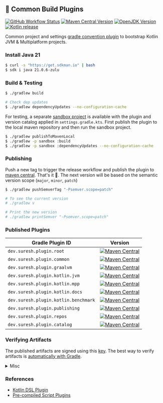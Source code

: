 🐘 Common Build Plugins
----------

[![GitHub Workflow Status][gha_badge]][gha_url]
[![Maven Central Version][maven_img]][maven_url]
[![OpenJDK Version][java_img]][java_url]
[![Kotlin release][kt_img]][kt_url]

Common project and
settings [gradle convention plugin](https://docs.gradle.org/current/samples/sample_convention_plugins.html) to bootstrap
Kotlin JVM & Multiplatform projects.

### Install Java 21

```bash
$ curl -s "https://get.sdkman.io" | bash
$ sdk i java 21.0.6-zulu
```

### Build & Testing

  ```bash
  $ ./gradlew build

  # Check dep updates
  $ ./gradlew dependencyUpdates --no-configuration-cache
  ```

For testing, a separate [sandbox project](/sandbox) is available with the plugin and version catalog applied in
`settings.gradle.kts`. First publish the plugin to the local maven repository and then run the sandbox project.

   ```bash
   $ ./gradlew publishToMavenLocal
   $ ./gradlew -p sandbox :build
   $ ./gradlew -p sandbox :dependencyUpdates --no-configuration-cache
   ```

### Publishing

Push a new tag to trigger the release workflow and publish the plugin
to [maven central](https://repo1.maven.org/maven2/dev/suresh/build/). That's it 🎉.
The next version will be based on the semantic version scope (`major`, `minor`, `patch`)

   ```bash
   $ ./gradlew pushSemverTag "-Psemver.scope=patch"

   # To see the current version
   # ./gradlew v

   # Print the new version
   # ./gradlew printSemver "-Psemver.scope=patch"
   ```

### Published Plugins

| **Gradle Plugin ID**                 | **Version**                                                                                                                                                                                                                                |
|--------------------------------------|--------------------------------------------------------------------------------------------------------------------------------------------------------------------------------------------------------------------------------------------|
| `dev.suresh.plugin.root`             | [![Maven Central](https://img.shields.io/maven-central/v/dev.suresh.plugin.root/dev.suresh.plugin.root.gradle.plugin?logo=gradle&logoColor=white&color=00B4E6)](https://repo1.maven.org/maven2/dev/suresh/plugin/)                         |
| `dev.suresh.plugin.common`           | [![Maven Central](https://img.shields.io/maven-central/v/dev.suresh.plugin.common/dev.suresh.plugin.common.gradle.plugin?logo=gradle&logoColor=white&color=00B4E6)](https://repo1.maven.org/maven2/dev/suresh/plugin/)                     |
| `dev.suresh.plugin.graalvm`          | [![Maven Central](https://img.shields.io/maven-central/v/dev.suresh.plugin.graalvm/dev.suresh.plugin.graalvm.gradle.plugin?logo=gradle&logoColor=white&color=00B4E6)](https://repo1.maven.org/maven2/dev/suresh/plugin/)                   |
| `dev.suresh.plugin.kotlin.jvm`       | [![Maven Central](https://img.shields.io/maven-central/v/dev.suresh.plugin.kotlin.jvm/dev.suresh.plugin.kotlin.jvm.gradle.plugin?logo=gradle&logoColor=white&color=00B4E6)](https://repo1.maven.org/maven2/dev/suresh/plugin/)             |
| `dev.suresh.plugin.kotlin.mpp`       | [![Maven Central](https://img.shields.io/maven-central/v/dev.suresh.plugin.kotlin.mpp/dev.suresh.plugin.kotlin.mpp.gradle.plugin?logo=gradle&logoColor=white&color=00B4E6)](https://repo1.maven.org/maven2/dev/suresh/plugin/)             |
| `dev.suresh.plugin.kotlin.docs`      | [![Maven Central](https://img.shields.io/maven-central/v/dev.suresh.plugin.kotlin.docs/dev.suresh.plugin.kotlin.docs.gradle.plugin?logo=gradle&logoColor=white&color=00B4E6)](https://repo1.maven.org/maven2/dev/suresh/plugin/)           |
| `dev.suresh.plugin.kotlin.benchmark` | [![Maven Central](https://img.shields.io/maven-central/v/dev.suresh.plugin.kotlin.benchmark/dev.suresh.plugin.kotlin.benchmark.gradle.plugin?logo=gradle&logoColor=white&color=00B4E6)](https://repo1.maven.org/maven2/dev/suresh/plugin/) |
| `dev.suresh.plugin.publishing`       | [![Maven Central](https://img.shields.io/maven-central/v/dev.suresh.plugin.publishing/dev.suresh.plugin.publishing.gradle.plugin?logo=gradle&logoColor=white&color=00B4E6)](https://repo1.maven.org/maven2/dev/suresh/plugin/)             |
| `dev.suresh.plugin.repos`            | [![Maven Central](https://img.shields.io/maven-central/v/dev.suresh.plugin.repos/dev.suresh.plugin.repos.gradle.plugin?logo=gradle&logoColor=white&color=00B4E6)](https://repo1.maven.org/maven2/dev/suresh/plugin/)                       |
| `dev.suresh.plugin.catalog`          | [![Maven Central](https://img.shields.io/maven-central/v/dev.suresh.plugin.catalog/dev.suresh.plugin.catalog.gradle.plugin?logo=gradle&logoColor=white&color=00B4E6)](https://repo1.maven.org/maven2/dev/suresh/plugin/)                   |

### Verifying Artifacts

The published artifacts are signed using this [key][signing_key]. The best way to verify artifacts
is [automatically with Gradle][gradle_verification].

[gradle_verification]: https://docs.gradle.org/current/userguide/dependency_verification.html#sec:signature-verification

[signing_key]: https://keyserver.ubuntu.com/pks/lookup?op=get&search=0xc124db3a8ad1c13f7153decdf209c085c8b53ca1


<details>
<summary>Misc</summary>

### Maven Central

* Publishing

  ```bash
  # Publish to local maven repository
  $ rm -rf ~/.m2/repository/dev/suresh
  $ ./gradlew publishToMavenLocal
  $ tree ~/.m2/repository/dev/suresh

  # Publish the plugins to maven central
  $ ./gradlew publishPluginMavenPublicationToMavenCentralRepository

  # Publish the catalog to maven central
  $ ./gradlew :catalog:publishToMavenCentral
  $ ./gradlew :catalog:publishAndReleaseToMavenCentral
  ```

</details>

### References

- [Kotlin DSL Plugin](https://docs.gradle.org/current/userguide/kotlin_dsl.html#sec:kotlin-dsl_plugin)
- [Pre-compiled Script Plugins](https://docs.gradle.org/current/userguide/implementing_gradle_plugins_precompiled.html#sec:applying_external_plugins)

<!-- Badges -->

[java_url]: https://www.azul.com/downloads/?version=java-21-lts&package=jdk#zulu

[java_img]: https://img.shields.io/badge/OpenJDK-21-e76f00?logo=openjdk&logoColor=e76f00

[kt_url]: https://github.com/JetBrains/kotlin/releases/latest

[kt_img]: https://img.shields.io/github/v/release/Jetbrains/kotlin?include_prereleases&color=7f53ff&label=Kotlin&logo=kotlin&logoColor=7f53ff

[maven_img]: https://img.shields.io/maven-central/v/dev.suresh.build/project?logo=gradle&logoColor=white&color=00B4E6

[maven_url]: https://central.sonatype.com/search?namespace=dev.suresh.build

[maven_dl]: https://search.maven.org/remote_content?g=dev.suresh.build&a=plugins&v=LATEST

[gha_url]: https://github.com/sureshg/build-commons/actions/workflows/build.yml

[gha_badge]: https://img.shields.io/github/actions/workflow/status/sureshg/build-commons/build.yml?branch=main&color=green&label=Build&logo=Github-Actions&logoColor=green

[sty_url]: https://kotlinlang.org/docs/coding-conventions.html

[sty_img]: https://img.shields.io/badge/style-Kotlin--Official-40c4ff.svg?style=for-the-badge&logo=kotlin&logoColor=40c4ff
